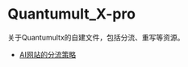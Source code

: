 # Quantumult_X-pro
关于Quantumultx的自建文件，包括分流、重写等资源。
- [AI网站的分流策略]([url](https://raw.githubusercontent.com/yidianhongxin/Quantumult_X-DRL/main/AI_qx.list)https://raw.githubusercontent.com/yidianhongxin/Quantumult_X-DRL/main/AI_qx.list)

